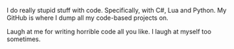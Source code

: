 I do really stupid stuff with code. Specifically, with C#, Lua and Python. My GitHub is where I dump all my code-based projects on.

Laugh at me for writing horrible code all you like. I laugh at myself too sometimes.

<!---
valk-yria/valk-yria is a ✨ special ✨ repository because its `README.md` (this file) appears on your GitHub profile.
You can click the Preview link to take a look at your changes.
--->
